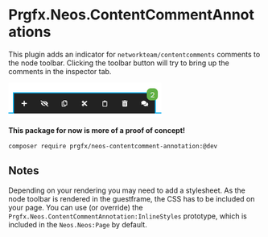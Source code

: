 # Prgfx.Neos.ContentCommentAnnotations

This plugin adds an indicator for `networkteam/contentcomments` comments to the node toolbar.
Clicking the toolbar button will try to bring up the comments in the inspector tab.

![The node-toolbar with an indicator for the number of comments](Documentation/node-toolbar.png)

**This package for now is more of a proof of concept!**

```
composer require prgfx/neos-contentcomment-annotation:@dev
```

## Notes
Depending on your rendering you may need to add a stylesheet.
As the node toolbar is rendered in the guestframe, the CSS has to be included on your page.
You can use (or override) the `Prgfx.Neos.ContentCommentAnnotation:InlineStyles` prototype, which is included in the `Neos.Neos:Page` by default.
